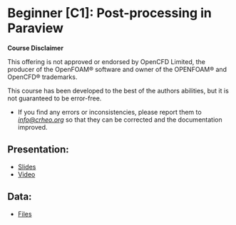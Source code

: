 # Beginner [C1]: Post-processing in Paraview 

**Course Disclaimer**

This offering is not approved or endorsed by OpenCFD Limited, the producer of the OpenFOAM® software and owner of the OPENFOAM® and OpenCFD® trademarks.


This course has been developed to the best of the authors abilities, but it is not guaranteed to be error-free. 
* If you find any errors or inconsistencies, please report them to *info@crheo.org* so that they can be corrected and the documentation improved.

## Presentation:
  * [Slides](http://193.136.11.66:8888/index.php/s/KeqAiQZQcSbPYbG) 
  * [Video](https://youtu.be/4Qgc4hUCkkI)

## Data:
  * [Files]()
